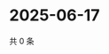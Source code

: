 # 2025-06-17

共 0 条

<!-- BEGIN ZHIHUQUESTIONS -->
<!-- 最后更新时间 Tue Jun 17 2025 01:10:53 GMT+0800 (China Standard Time) -->

<!-- END ZHIHUQUESTIONS -->
